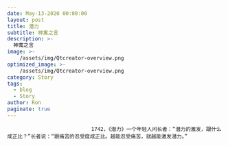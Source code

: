 ```yaml
---
date: May-13-2020 00:00:00
layout: post
title: 潜力
subtitle: 神寓之言
description: >-
  神寓之言
image: >-
    /assets/img/Qtcreator-overview.png
optimized_image: >-
    /assets/img/Qtcreator-overview.png
category: Story
tags:
  - blog
  - Story
author: Ron
paginate: true
---
```


							　　1742，《潜力》一个年轻人问长者：“潜力的激发，跟什么成正比？”长者说：“跟痛苦的忍受度成正比。越能忍受痛苦，就越能激发潜力。”
							
							
						